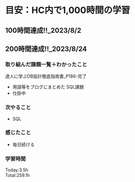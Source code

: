 # 目安：HC内で1,000時間の学習
## 100時間達成!!_2023/8/2<br>
## 200時間達成!!_2023/8/24<br>

### 取り組んだ課題一覧＋わかったこと
達人に学ぶDB設計徹底指南書_P186-完了
- 用語等をブログにまとめた
SQL課題
- 仕掛中
### 次やること
- SQL
### 感じたこと
- 毎日続ける
### 学習時間
Today:3.5h<br>
Total:259.1h
